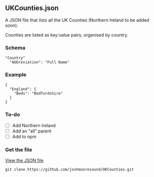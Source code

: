 ## UKCounties.json

A JSON file that lists all the UK Counties (Northern Ireland to be added soon).

Counties are listed as key:value pairs, organised by country.

### Schema
```
"Country"
  "Abbreviation": "Full Name"
```

### Example
```
{
  "England": {
    "Beds": "Bedfordshire"
  }
}
```

### To-do
- [ ] Add Northern Ireland
- [ ] Add an "all" parent
- [ ] Add to npm

### Get the file

[View the JSON file](UKCounties.json)

```
git clone https://github.com/joshmooresound/UKCounties.git
```
